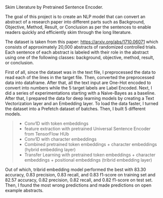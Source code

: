 Skim Literature by Pretrained Sentence Encoder.
 
The goal of this project is to create an NLP model that can convert an abstract of a research paper into different parts such as Background, Objective, Method, Result, or Conclusion as per the sentences to enable readers quickly and efficiently skim through the long literature.

The dataset is taken from this paper: https://arxiv.org/abs/1710.06071 which consists of approximately 20,000 abstracts of randomized controlled trials. Each sentence of each abstract is labeled with their role in the abstract using one of the following classes: background, objective, method, result, or conclusion. 

First of all, since the dataset was in the text file, I preprocessed the data to read each of the lines in the target file. Then, converted the preprocessed data into dataframe. After that, all the text input are One-Hot encoded to convert into numbers while the 5 target labels are Label Encoded. Next, I did a series of experimentations starting with a Naive-Bayes as a baseline. After that, I prepared the data for deep learning models by creating a Text Vectorization layer and an Embedding layer. To load the data faster, I turned the dataset into a Prefetch dataset of batches. Then, I built 5 different models.

> - Conv1D with token embeddings
> - feature extraction with pretrained Universal Sentence Encoder from TensorFlow HUb
> - Conv1D with character embeddings
> - Combined pretrained token embeddings + character embeddings (hybrid embedding layer)
> - Transfer Learning with pretrained token embeddings + character embeddings + positional embeddings (tribrid embedding layer)

Out of which, tribrid embedding model performed the best with 83.30 accuracy, 0.83 precision, 0.83 recall, and 0.83 f1-score on training set and 82.57 accuracy, 0.82 precision, 0.82 recall, and 0.82 f1-score on test set. Then, I found the most wrong predictions and made predictions on open example abstracts.
